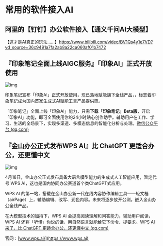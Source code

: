 # 常用的软件接入AI

## 阿里的【钉钉】办公软件接入【通义千问AI大模型】

【这才是AI真正的玩法……】<https://www.bilibili.com/video/BV1Qs4y1e7VD?vd_source=36c9491a7fa2ab8a22ca060af01b7472>

## 『印象笔记全面上线AIGC服务』「印象AI」正式开放使用

![img](https://p3-juejin.byteimg.com/tos-cn-i-k3u1fbpfcp/abaff023eb114b94bacb86fcc3734d17~tplv-k3u1fbpfcp-zoom-in-crop-mark:1512:0:0:0.awebp)

印象笔记宣布「印象AI」正式开放使用，现已落地赋能旗下全线产品，，标志着印象笔记成为国内首家生成式AI赋能工具产品提供商。

「印象笔记」全面上线「印象AI」能力，只需**下载「印象笔记」Beta版**，开启「印象AI」功能，即可全面使用你的24小时贴心创作助手。辅助用户在工作、学习、生活的全场景下，实现多渠道、多模态信息的智能化分析与处理。[微信公众平台 (qq.com)](https://mp.weixin.qq.com/s/xB4Cs1JWrBHx67Dr-iOO3w)

## 『金山办公正式发布WPS AI』比 ChatGPT 更适合办公，还更懂中文

![img](https://p3-juejin.byteimg.com/tos-cn-i-k3u1fbpfcp/ec8548eb1a9647f3a24f79599db61cd2~tplv-k3u1fbpfcp-zoom-in-crop-mark:1512:0:0:0.awebp)

4月18日，金山办公正式发布具备大语言模型能力的生成式人工智能应用，暂定代号 WPS AI，这也是国内协同办公赛道首个类ChatGPT式应用。

WPS AI 的第一站，搭载在金山办公新一代在线内容协作编辑工具——轻文档（airPage）上，辅助编辑、改写、润色内容。未来将逐步放开公测，嵌入金山办公全线产品。

在大模型技术的加持下，WPS AI 会提高阅读理解和问答能力，辅助用户阅读，WPS AI 还将「听懂」你说的话，用自然语言就能给它下命令、提要求。[WPS AI 来了，比 ChatGPT 更适合办公，还更懂中文 (qq.com)](https://mp.weixin.qq.com/s/wviAAIHmlO1QSX4BUjNv4A)

官网：[www.wps.ai/](https://www.wps.ai)
